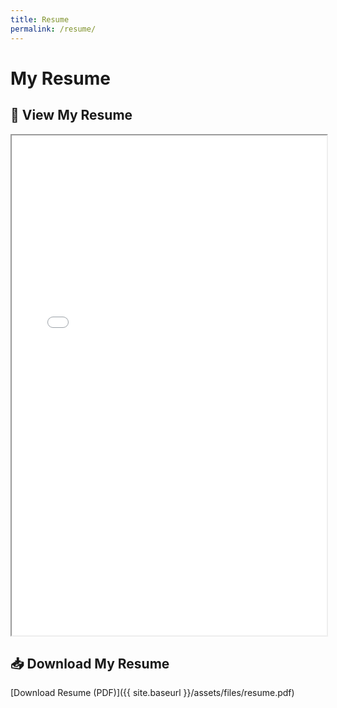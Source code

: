 ```yaml
---
title: Resume
permalink: /resume/
---
```


# My Resume

## 📄 View My Resume
<iframe 
  src="{{ site.baseurl }}/assets/files/resume.pdf" 
  width="100%" 
  height="800px">
</iframe>

## 📥 Download My Resume
[Download Resume (PDF)]({{ site.baseurl }}/assets/files/resume.pdf)

